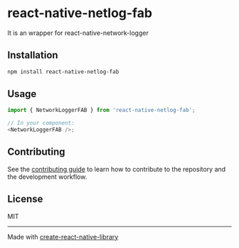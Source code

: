# react-native-netlog-fab

It is an wrapper for react-native-network-logger

## Installation

```sh
npm install react-native-netlog-fab
```

## Usage

```js
import { NetworkLoggerFAB } from 'react-native-netlog-fab';

// In your component:
<NetworkLoggerFAB />;
```

## Contributing

See the [contributing guide](CONTRIBUTING.md) to learn how to contribute to the repository and the development workflow.

## License

MIT

---

Made with [create-react-native-library](https://github.com/callstack/react-native-builder-bob)
